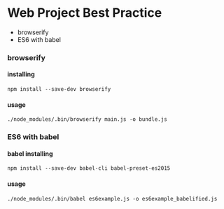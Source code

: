 # Web Project Best Practice

- browserify
- ES6 with babel

### browserify

#### installing

`npm install --save-dev browserify`

#### usage

`./node_modules/.bin/browserify main.js -o bundle.js`

### ES6 with babel

#### babel installing

`npm install --save-dev babel-cli babel-preset-es2015`

#### usage

`./node_modules/.bin/babel es6example.js -o es6example_babelified.js`
